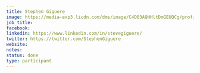 ```yaml
---
title: Stephen Giguere
image: https://media-exp3.licdn.com/dms/image/C4D03AQHHltDmGEUQCg/profile-displayphoto-shrink_200_200/0/1579784427625?e=1628726400&v=beta&t=RD1YJIR9nHwMsNhnEzTo6Hc9BoQiCCHUyA7mgFBOfmc
job_title: 
facebook:
linkedin: https://www.linkedin.com/in/stevegiguere/
twitter: https://twitter.com/StephenGiguere
website:
notes:
status: done
type: participant
---
```


<!-- put more details about participant here -->
